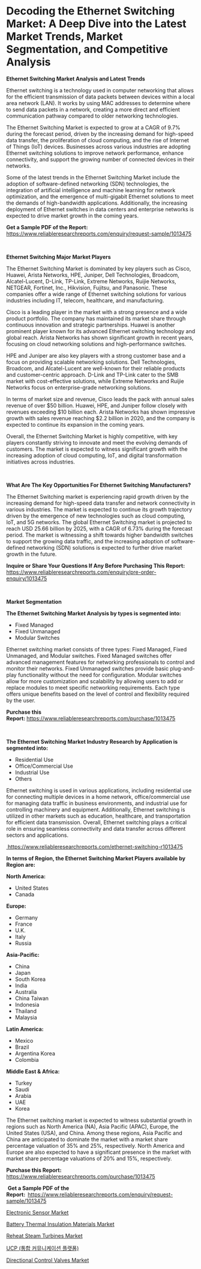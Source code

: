 <p><h1>Decoding the Ethernet Switching Market: A Deep Dive into the Latest Market Trends, Market Segmentation, and Competitive Analysis</h1></p><p><strong>Ethernet Switching Market Analysis and Latest Trends</strong></p>
<p><p>Ethernet switching is a technology used in computer networking that allows for the efficient transmission of data packets between devices within a local area network (LAN). It works by using MAC addresses to determine where to send data packets in a network, creating a more direct and efficient communication pathway compared to older networking technologies.</p><p>The Ethernet Switching Market is expected to grow at a CAGR of 9.7% during the forecast period, driven by the increasing demand for high-speed data transfer, the proliferation of cloud computing, and the rise of Internet of Things (IoT) devices. Businesses across various industries are adopting Ethernet switching solutions to improve network performance, enhance connectivity, and support the growing number of connected devices in their networks.</p><p>Some of the latest trends in the Ethernet Switching Market include the adoption of software-defined networking (SDN) technologies, the integration of artificial intelligence and machine learning for network optimization, and the emergence of multi-gigabit Ethernet solutions to meet the demands of high-bandwidth applications. Additionally, the increasing deployment of Ethernet switches in data centers and enterprise networks is expected to drive market growth in the coming years.</p></p>
<p><strong>Get a Sample PDF of the Report:&nbsp;</strong> <a href="https://www.reliableresearchreports.com/enquiry/request-sample/1013475">https://www.reliableresearchreports.com/enquiry/request-sample/1013475</a></p>
<p>&nbsp;</p>
<p><strong>Ethernet Switching Major Market Players</strong></p>
<p><p>The Ethernet Switching Market is dominated by key players such as Cisco, Huawei, Arista Networks, HPE, Juniper, Dell Technologies, Broadcom, Alcatel-Lucent, D-Link, TP-Link, Extreme Networks, Ruijie Networks, NETGEAR, Fortinet, Inc., Hikvision, Fujitsu, and Panasonic. These companies offer a wide range of Ethernet switching solutions for various industries including IT, telecom, healthcare, and manufacturing.</p><p>Cisco is a leading player in the market with a strong presence and a wide product portfolio. The company has maintained its market share through continuous innovation and strategic partnerships. Huawei is another prominent player known for its advanced Ethernet switching technology and global reach. Arista Networks has shown significant growth in recent years, focusing on cloud networking solutions and high-performance switches.</p><p>HPE and Juniper are also key players with a strong customer base and a focus on providing scalable networking solutions. Dell Technologies, Broadcom, and Alcatel-Lucent are well-known for their reliable products and customer-centric approach. D-Link and TP-Link cater to the SMB market with cost-effective solutions, while Extreme Networks and Ruijie Networks focus on enterprise-grade networking solutions.</p><p>In terms of market size and revenue, Cisco leads the pack with annual sales revenue of over $50 billion. Huawei, HPE, and Juniper follow closely with revenues exceeding $10 billion each. Arista Networks has shown impressive growth with sales revenue reaching $2.2 billion in 2020, and the company is expected to continue its expansion in the coming years.</p><p>Overall, the Ethernet Switching Market is highly competitive, with key players constantly striving to innovate and meet the evolving demands of customers. The market is expected to witness significant growth with the increasing adoption of cloud computing, IoT, and digital transformation initiatives across industries.</p></p>
<p>&nbsp;</p>
<p><strong>What Are The Key Opportunities For Ethernet Switching Manufacturers?</strong></p>
<p><p>The Ethernet Switching market is experiencing rapid growth driven by the increasing demand for high-speed data transfer and network connectivity in various industries. The market is expected to continue its growth trajectory driven by the emergence of new technologies such as cloud computing, IoT, and 5G networks. The global Ethernet Switching market is projected to reach USD 25.66 billion by 2025, with a CAGR of 6.73% during the forecast period. The market is witnessing a shift towards higher bandwidth switches to support the growing data traffic, and the increasing adoption of software-defined networking (SDN) solutions is expected to further drive market growth in the future.</p></p>
<p><strong>Inquire or Share Your Questions If Any Before Purchasing This Report:</strong> <a href="https://www.reliableresearchreports.com/enquiry/pre-order-enquiry/1013475">https://www.reliableresearchreports.com/enquiry/pre-order-enquiry/1013475</a></p>
<p>&nbsp;</p>
<p><strong>Market Segmentation</strong></p>
<p><strong>The Ethernet Switching Market Analysis by types is segmented into:</strong></p>
<p><ul><li>Fixed Managed</li><li>Fixed Unmanaged</li><li>Modular Switches</li></ul></p>
<p><p>Ethernet switching market consists of three types: Fixed Managed, Fixed Unmanaged, and Modular switches. Fixed Managed switches offer advanced management features for networking professionals to control and monitor their networks. Fixed Unmanaged switches provide basic plug-and-play functionality without the need for configuration. Modular switches allow for more customization and scalability by allowing users to add or replace modules to meet specific networking requirements. Each type offers unique benefits based on the level of control and flexibility required by the user.</p></p>
<p><strong>Purchase this Report:&nbsp;</strong><a href="https://www.reliableresearchreports.com/purchase/1013475">https://www.reliableresearchreports.com/purchase/1013475</a></p>
<p>&nbsp;</p>
<p><strong>The Ethernet Switching Market Industry Research by Application is segmented into:</strong></p>
<p><ul><li>Residential Use</li><li>Office/Commercial Use</li><li>Industrial Use</li><li>Others</li></ul></p>
<p><p>Ethernet switching is used in various applications, including residential use for connecting multiple devices in a home network, office/commercial use for managing data traffic in business environments, and industrial use for controlling machinery and equipment. Additionally, Ethernet switching is utilized in other markets such as education, healthcare, and transportation for efficient data transmission. Overall, Ethernet switching plays a critical role in ensuring seamless connectivity and data transfer across different sectors and applications.</p></p>
<p><a href="https://www.reliableresearchreports.com/ethernet-switching-r1013475">&nbsp;https://www.reliableresearchreports.com/ethernet-switching-r1013475</a></p>
<p><strong>In terms of Region, the Ethernet Switching Market Players available by Region are:</strong></p>
<p>
    <p> <strong> North America: </strong>
        <ul>
            <li>United States</li>
            <li>Canada</li>
        </ul>
        </p> 
    <p> <strong> Europe: </strong>
        <ul>
            <li>Germany</li>
            <li>France</li>
            <li>U.K.</li>
            <li>Italy</li>
            <li>Russia</li>
        </ul>
        </p> 
    <p> <strong> Asia-Pacific: </strong>
        <ul>
            <li>China</li>
            <li>Japan</li>
            <li>South Korea</li>
            <li>India</li>
            <li>Australia</li>
            <li>China Taiwan</li>
            <li>Indonesia</li>
            <li>Thailand</li>
            <li>Malaysia</li>
        </ul>
        </p> 
    <p> <strong> Latin America: </strong>
        <ul>
            <li>Mexico</li>
            <li>Brazil</li>
            <li>Argentina Korea</li>
            <li>Colombia</li>
        </ul>
        </p> 
    <p> <strong> Middle East & Africa: </strong>
        <ul>
            <li>Turkey</li>
            <li>Saudi</li>
            <li>Arabia</li>
            <li>UAE</li>
            <li>Korea</li>
        </ul>
    </p>
    </p>
<p><p>The Ethernet switching market is expected to witness substantial growth in regions such as North America (NA), Asia Pacific (APAC), Europe, the United States (USA), and China. Among these regions, Asia Pacific and China are anticipated to dominate the market with a market share percentage valuation of 35% and 25%, respectively. North America and Europe are also expected to have a significant presence in the market with market share percentage valuations of 20% and 15%, respectively.</p></p>
<p><strong>Purchase this Report: </strong><a href="https://www.reliableresearchreports.com/purchase/1013475">https://www.reliableresearchreports.com/purchase/1013475</a></p>
<p>&nbsp;<strong>Get a Sample PDF of the Report:&nbsp;&nbsp;</strong><a href="https://www.reliableresearchreports.com/enquiry/request-sample/1013475">https://www.reliableresearchreports.com/enquiry/request-sample/1013475</a></p>
<p><strong></strong></p>
<p><p><a href="https://github.com/Angelnienowdseej3e45z3p8c/Market-Research-Report-List-3/blob/main/electronic-sensor-market.md">Electronic Sensor Market</a></p><p><a href="https://www.linkedin.com/pulse/battery-thermal-insulation-materials-market-global-regional-jkzwe?trackingId=wHqy91sHSQWyliRwcM02lA%3D%3D">Battery Thermal Insulation Materials Market</a></p><p><a href="https://www.linkedin.com/pulse/reheat-steam-turbines-industry-analysis-report-its-market-rygde?trackingId=T%2F6dd84MR0WC9VJEH3Wj4Q%3D%3D">Reheat Steam Turbines Market</a></p><p><a href="https://github.com/alpinestartsekian/Market-Research-Report-List-2/blob/main/629158380374.md">UCP (통합 커뮤니케이션 플랫폼)</a></p><p><a href="https://medium.com/@raymiu201/an-in-depth-analysis-of-the-global-directional-control-valves-market-scope-and-its-rapid-growing-9-2-9b6439432c1b">Directional Control Valves Market</a></p></p>